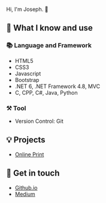 Hi, I'm Joseph. 👋
## 🧠 What I know and use
### 📚 Language and Framework
- HTML5
- CSS3
- Javascript
- Bootstrap
- .NET 6, .NET Framework 4.8, MVC
- C, CPP, C#, Java, Python

### ⚒️ Tool
- Version Control: Git

## 💡 Projects
- [Online Print](https://onlineprint.azurewebsites.net/)

## 🔗 Get in touch
- [Github.io](https://github.com/joseph0711)
- [Medium](https://medium.com/@joseph900711/about)
